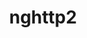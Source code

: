 ---
title: "nghttp2"
layout: cache
categories: [package, develop-2024-04-28]
meta: {"versions": ["1.57.0"], "compilers": ["apple-clang@=15.0.0", "cce@=15.0.1", "gcc@=10.3.0", "gcc@=11.4.0", "gcc@=12.3.0", "gcc@=7.5.0"], "oss": ["amzn2", "rhel8", "sle_hpc15", "ubuntu18.04", "ubuntu22.04", "ventura"], "platforms": ["darwin", "linux"], "targets": ["aarch64", "neoverse_n1", "neoverse_v1", "x86_64_v3", "x86_64_v4", "zen4"], "stacks": ["aws-pcluster-neoverse_v1", "e4s-cray-rhel", "e4s-cray-sles", "ml-darwin-aarch64-mps", "ml-linux-x86_64-cuda", "radiuss", "root"], "num_specs": 7, "num_specs_by_stack": {"root": 7, "ml-linux-x86_64-cuda": 1, "ml-darwin-aarch64-mps": 1, "e4s-cray-rhel": 1, "aws-pcluster-neoverse_v1": 2, "radiuss": 1, "e4s-cray-sles": 1}}
spec_details: [{"hash": "tejz6ovhtykan56y272ns6xhaw5p2u3u", "compiler": "gcc@=11.4.0", "versions": ["1.57.0"], "os": "ubuntu22.04", "platform": "linux", "target": "x86_64_v3", "variants": ["build_system=autotools"], "stacks": ["root", "ml-linux-x86_64-cuda"], "size": "-", "tarball": "https://binaries.spack.io/develop-2024-04-28/build_cache/linux-ubuntu22.04-x86_64_v3/gcc-11.4.0/nghttp2-1.57.0/linux-ubuntu22.04-x86_64_v3-gcc-11.4.0-nghttp2-1.57.0-tejz6ovhtykan56y272ns6xhaw5p2u3u.spack"}, {"hash": "kiaime2am52ys5pkmqvnnmvwvbwdtxag", "compiler": "apple-clang@=15.0.0", "versions": ["1.57.0"], "os": "ventura", "platform": "darwin", "target": "aarch64", "variants": ["build_system=autotools"], "stacks": ["ml-darwin-aarch64-mps", "root"], "size": "-", "tarball": "https://binaries.spack.io/develop-2024-04-28/build_cache/darwin-ventura-aarch64/apple-clang-15.0.0/nghttp2-1.57.0/darwin-ventura-aarch64-apple-clang-15.0.0-nghttp2-1.57.0-kiaime2am52ys5pkmqvnnmvwvbwdtxag.spack"}, {"hash": "llbx3nq6dxsvfqgxiavlv73ua6vfzxpf", "compiler": "cce@=15.0.1", "versions": ["1.57.0"], "os": "rhel8", "platform": "linux", "target": "zen4", "variants": ["build_system=autotools"], "stacks": ["root", "e4s-cray-rhel"], "size": "-", "tarball": "https://binaries.spack.io/develop-2024-04-28/build_cache/linux-rhel8-zen4/cce-15.0.1/nghttp2-1.57.0/linux-rhel8-zen4-cce-15.0.1-nghttp2-1.57.0-llbx3nq6dxsvfqgxiavlv73ua6vfzxpf.spack"}, {"hash": "mkmr2qjmjruqqrjbhlimk3dyb5thxieg", "compiler": "gcc@=12.3.0", "versions": ["1.57.0"], "os": "amzn2", "platform": "linux", "target": "neoverse_v1", "variants": ["build_system=autotools"], "stacks": ["root", "aws-pcluster-neoverse_v1"], "size": "-", "tarball": "https://binaries.spack.io/develop-2024-04-28/build_cache/linux-amzn2-neoverse_v1/gcc-12.3.0/nghttp2-1.57.0/linux-amzn2-neoverse_v1-gcc-12.3.0-nghttp2-1.57.0-mkmr2qjmjruqqrjbhlimk3dyb5thxieg.spack"}, {"hash": "63wyhkt6i4sstdys5ncdcjo6omaukyay", "compiler": "gcc@=7.5.0", "versions": ["1.57.0"], "os": "ubuntu18.04", "platform": "linux", "target": "x86_64_v3", "variants": ["build_system=autotools"], "stacks": ["root", "radiuss"], "size": "-", "tarball": "https://binaries.spack.io/develop-2024-04-28/build_cache/linux-ubuntu18.04-x86_64_v3/gcc-7.5.0/nghttp2-1.57.0/linux-ubuntu18.04-x86_64_v3-gcc-7.5.0-nghttp2-1.57.0-63wyhkt6i4sstdys5ncdcjo6omaukyay.spack"}, {"hash": "hxs67mwy2gx7xftzcck7idbhfyjcqx5j", "compiler": "gcc@=10.3.0", "versions": ["1.57.0"], "os": "sle_hpc15", "platform": "linux", "target": "x86_64_v4", "variants": ["build_system=autotools"], "stacks": ["e4s-cray-sles", "root"], "size": "-", "tarball": "https://binaries.spack.io/develop-2024-04-28/build_cache/linux-sle_hpc15-x86_64_v4/gcc-10.3.0/nghttp2-1.57.0/linux-sle_hpc15-x86_64_v4-gcc-10.3.0-nghttp2-1.57.0-hxs67mwy2gx7xftzcck7idbhfyjcqx5j.spack"}, {"hash": "lzrw3ikfyqpycedpr4hdnwy4arvuhp4q", "compiler": "gcc@=12.3.0", "versions": ["1.57.0"], "os": "amzn2", "platform": "linux", "target": "neoverse_n1", "variants": ["build_system=autotools"], "stacks": ["root", "aws-pcluster-neoverse_v1"], "size": "-", "tarball": "https://binaries.spack.io/develop-2024-04-28/build_cache/linux-amzn2-neoverse_n1/gcc-12.3.0/nghttp2-1.57.0/linux-amzn2-neoverse_n1-gcc-12.3.0-nghttp2-1.57.0-lzrw3ikfyqpycedpr4hdnwy4arvuhp4q.spack"}]
---